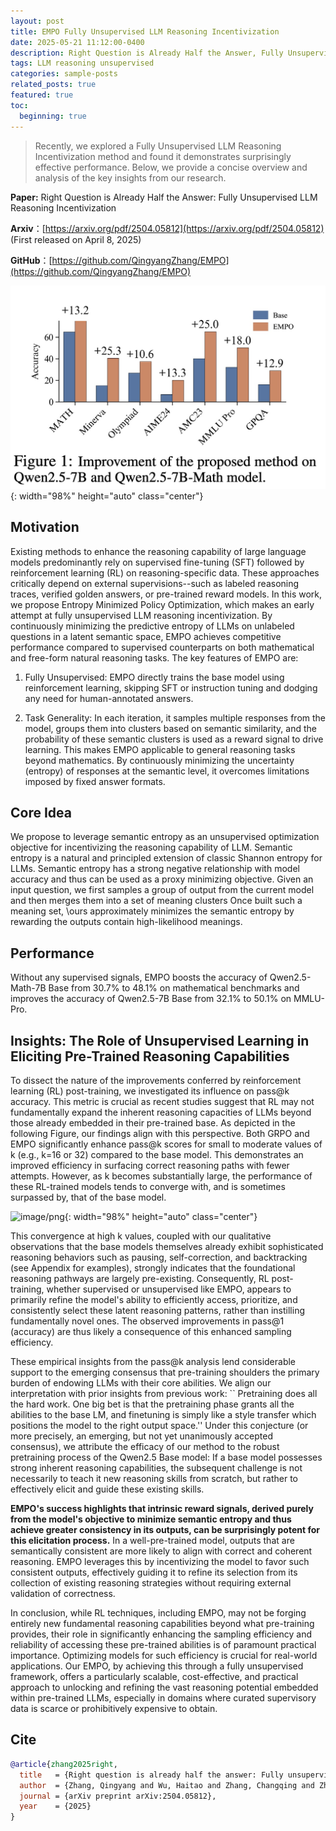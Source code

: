 ```yaml
---
layout: post
title: EMPO Fully Unsupervised LLM Reasoning Incentivization
date: 2025-05-21 11:12:00-0400
description: Right Question is Already Half the Answer, Fully Unsupervised LLM Reasoning Incentivization
tags: LLM reasoning unsupervised 
categories: sample-posts
related_posts: true
featured: true
toc:
  beginning: true
---
```


> Recently, we explored a Fully Unsupervised LLM Reasoning Incentivization method and found it demonstrates surprisingly effective performance. Below, we provide a concise overview and analysis of the key insights from our research.



__Paper:__ Right Question is Already Half the Answer: Fully Unsupervised LLM Reasoning Incentivization

__Arxiv__：[https://arxiv.org/pdf/2504.05812](https://arxiv.org/pdf/2504.05812) (First released on April 8, 2025)

__GitHub__：[https://github.com/QingyangZhang/EMPO](https://github.com/QingyangZhang/EMPO)



![image/jpg](/assets/img/EMPO-performance.jpg){: width="98%" height="auto" class="center"}



## Motivation

Existing methods to enhance the reasoning capability of large language models predominantly rely on supervised fine-tuning (SFT) followed by reinforcement learning (RL) on reasoning-specific data. These approaches critically depend on external supervisions--such as labeled reasoning traces, verified golden answers, or pre-trained reward models. In this work, we propose Entropy Minimized Policy Optimization, which makes an early attempt at fully unsupervised LLM reasoning incentivization. By continuously minimizing the predictive entropy of LLMs on unlabeled questions in a latent semantic space, EMPO achieves competitive performance compared to supervised counterparts on both mathematical and free-form natural reasoning tasks. The key features of EMPO are:

1. Fully Unsupervised: EMPO directly trains the base model using reinforcement learning, skipping SFT or instruction tuning and dodging any need for human-annotated answers.

2. Task Generality: In each iteration, it samples multiple responses from the model, groups them into clusters based on semantic similarity, and the probability of these semantic clusters is used as a reward signal to drive learning. This makes EMPO applicable to general reasoning tasks beyond mathematics. By continuously minimizing the uncertainty (entropy) of responses at the semantic level, it overcomes limitations imposed by fixed answer formats.



## Core Idea

We propose to leverage semantic entropy as an unsupervised optimization objective for incentivizing the reasoning capability of LLM. Semantic entropy is a natural and principled extension of classic Shannon entropy for LLMs. Semantic entropy has a strong negative relationship with model accuracy and thus can be used as a proxy minimizing objective. Given an input question, we first samples a group of output from the current model and then merges them into a set of meaning clusters Once built such a meaning set, \ours approximately minimizes the semantic entropy by rewarding the outputs contain high-likelihood meanings.

 
## Performance

Without any supervised signals, EMPO boosts the accuracy of Qwen2.5-Math-7B Base from 30.7% to 48.1% on mathematical benchmarks and improves the accuracy of Qwen2.5-7B Base from 32.1% to 50.1% on MMLU-Pro.


## Insights: The Role of Unsupervised Learning in Eliciting Pre-Trained Reasoning Capabilities


To dissect the nature of the improvements conferred by reinforcement learning (RL) post-training, we investigated its influence on pass@k accuracy. This metric is crucial as recent studies suggest that RL may not fundamentally expand the inherent reasoning capacities of LLMs beyond those already embedded in their pre-trained base. As depicted in the following Figure, our findings align with this perspective. Both GRPO and EMPO significantly enhance pass@k scores for small to moderate values of k (e.g., k=16 or 32) compared to the base model. This demonstrates an improved efficiency in surfacing correct reasoning paths with fewer attempts. However, as k becomes substantially large, the performance of these RL-trained models tends to converge with, and is sometimes surpassed by, that of the base model. 

![image/png](https://cdn-uploads.huggingface.co/production/uploads/66554e83a2d7a882a876ffc3/VYQs92EKc3x4R-DK6araH.png){: width="98%" height="auto" class="center"}

This convergence at high k values, coupled with our qualitative observations that the base models themselves already exhibit sophisticated reasoning behaviors such as pausing, self-correction, and backtracking (see Appendix for examples), strongly indicates that the foundational reasoning pathways are largely pre-existing. Consequently, RL post-training, whether supervised or unsupervised like EMPO, appears to primarily refine the model's ability to efficiently access, prioritize, and consistently select these latent reasoning patterns, rather than instilling fundamentally novel ones. The observed improvements in pass@1 (accuracy) are thus likely a consequence of this enhanced sampling efficiency.

 

These empirical insights from the pass@k analysis lend considerable support to the emerging consensus that pre-training shoulders the primary burden of endowing LLMs with their core abilities. We align our interpretation with prior insights from previous work: `` Pretraining does all the hard work. One big bet is that the pretraining phase grants all the abilities to the base LM, and finetuning is simply like a style transfer which positions the model to the right output space.'' Under this conjecture (or more precisely, an emerging, but not yet unanimously accepted consensus), we attribute the efficacy of our method to the robust pretraining process of the Qwen2.5 Base model:  If a base model possesses strong inherent reasoning capabilities, the subsequent challenge is not necessarily to teach it new reasoning skills from scratch, but rather to effectively elicit and guide these existing skills.

__EMPO's success highlights that intrinsic reward signals, derived purely from the model's objective to minimize semantic entropy and thus achieve greater consistency in its outputs, can be surprisingly potent for this elicitation process.__ In a well-pre-trained model, outputs that are semantically consistent are more likely to align with correct and coherent reasoning. EMPO leverages this by incentivizing the model to favor such consistent outputs, effectively guiding it to refine its selection from its collection of existing reasoning strategies without requiring external validation of correctness.

In conclusion, while RL techniques, including EMPO, may not be forging entirely new fundamental reasoning capabilities beyond what pre-training provides, their role in significantly enhancing the sampling efficiency and reliability of accessing these pre-trained abilities is of paramount practical importance. Optimizing models for such efficiency is crucial for real-world applications. Our EMPO, by achieving this through a fully unsupervised framework, offers a particularly scalable, cost-effective, and practical approach to unlocking and refining the vast reasoning potential embedded within pre-trained LLMs, especially in domains where curated supervisory data is scarce or prohibitively expensive to obtain.



## Cite



```bibtex
@article{zhang2025right,
  title   = {Right question is already half the answer: Fully unsupervised llm reasoning incentivization},
  author  = {Zhang, Qingyang and Wu, Haitao and Zhang, Changqing and Zhao, Peilin and Bian, Yatao},
  journal = {arXiv preprint arXiv:2504.05812},
  year    = {2025}
}



